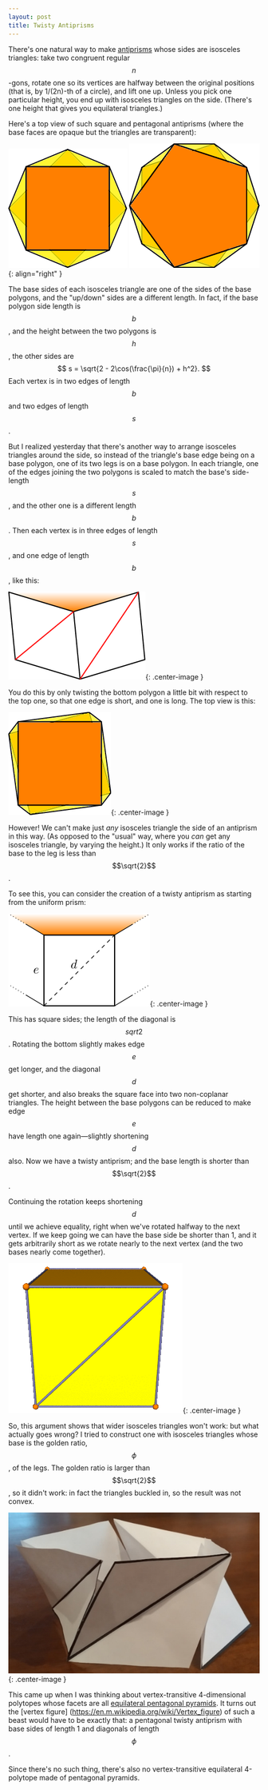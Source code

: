 ```yaml
---
layout: post
title: Twisty Antiprisms
---
```


There's one natural way to make [antiprisms](https://en.wikipedia.org/wiki/Antiprism)
whose sides are isosceles triangles:
take two congruent regular $$n$$-gons, rotate one so its vertices are halfway between
the original positions (that is, by 1/(2n)-th of a circle), and lift one up.
Unless you pick one particular height, you end up with isosceles triangles on the side.
(There's one height that gives you equilateral triangles.)

Here's a top view of such square and pentagonal antiprisms (where the base faces are opaque but the triangles are transparent):

![top-down view of square antiprism](/images/squaptop.png)
![top-down view of pentagonal antiprism](/images/pentaptop.png){: align="right" }

The base sides of each isosceles triangle are one of the sides of the base polygons,
and the "up/down" sides are a different length. In fact, if the base polygon side length is $$b$$,
and the height between the two polygons is $$h$$,
the other sides are
$$
s = \sqrt{2 - 2\cos(\frac{\pi}{n}) + h^2}.
$$
Each vertex is in two edges of length $$b$$ and two edges of length $$s$$.

But I realized yesterday that there's another way to arrange isosceles triangles around the side,
so instead of the triangle's base edge being on a base polygon,
one of its two legs is on a base polygon.
In each triangle, one of the edges joining the two polygons is scaled to match the base's side-length $$s$$,
and the other one is a different length $$b$$.
Then each vertex is in three edges of length $$s$$, and one edge of length $$b$$,
like this:

![neighborhood of a vertex](/images/twistyside.png){: .center-image }

You do this by only twisting the bottom polygon a little bit with respect to the top one,
so that one edge is short, and one is long. The top view is this:

![top-down view of twisted square prism](/images/twistytop.png){: .center-image }

However! We can't make just _any_ isosceles triangle the side of an antiprism in this way. (As opposed to the "usual" way, where you _can_ get any isosceles triangle, by varying the height.)
It only works if the ratio of the base to the leg is less than $$\sqrt{2}$$.

To see this, you can consider the creation of a twisty antiprism as starting from the uniform prism:

![side of a prism](/images/prismside.png){: .center-image }

This has square sides; the length of the diagonal is $$sqrt{2}$$.
Rotating the bottom slightly makes edge $$e$$ get longer, and the diagonal $$d$$ get shorter, and also breaks the square face into two non-coplanar triangles. The height between the base polygons can be reduced to make edge $$e$$ have length one again—slightly shortening $$d$$ also. Now we have a twisty antiprism; and the base length is shorter than $$\sqrt{2}$$.

Continuing the rotation keeps shortening $$d$$ until we achieve equality, right when we've rotated halfway to the next vertex. If we keep going we can have the base side be shorter than 1, and it gets arbitrarily short as we rotate nearly to the next vertex (and the two bases nearly come together).

![twisting a prism into a twisty antiprism](/images/twisting.gif){: .center-image }

So, this argument shows that wider isosceles triangles won't work: but what actually goes wrong?
I tried to construct one with isosceles triangles whose base is the golden ratio, $$\phi$$, of the legs. The golden ratio is larger than $$\sqrt{2}$$, so it didn't work: in fact the triangles buckled in, so the result was not convex.

![photo of a twisted antiprism with buckled sides](/images/buckled-golden-twisty.jpg){: .center-image }

This came up when I was thinking about vertex-transitive 4-dimensional polytopes whose facets are all [equilateral pentagonal pyramids](https://en.m.wikipedia.org/wiki/Pentagonal_pyramid).
It turns out the [vertex figure] (https://en.m.wikipedia.org/wiki/Vertex_figure) of such a beast would have to be exactly that: a pentagonal twisty antiprism with base sides of length 1 and diagonals of length $$\phi$$.

Since there's no such thing, there's also no vertex-transitive equilateral 4-polytope made of pentagonal pyramids.
